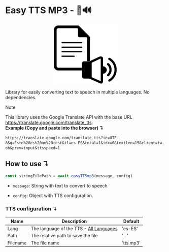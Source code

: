 # Easy TTS MP3 - 📄🔊

<div align="center">
  <img width="200"
    src="/assets/Logo2.png">
</div>

Library for easily converting text to speech in multiple languages. No dependencies.

> [!NOTE]
> This library uses the Google Translate API with the base URL https://translate.google.com/translate_tts. <br> __Example (Copy and paste into the browser) ↴__ 
> ```
> https://translate.google.com/translate_tts?ie=UTF-8&q=Esto%20es%20un%20test&tl=es-ES&total=1&idx=0&textlen=15&client=tw-ob&prev=input&ttsspeed=1
>``` 


## How to use ↴
```js
const stringFilePath = await easyTTSmp3(message, config)
```

- `message`: String with text to convert to speech

- `config`: Object with TTS configuration.

### TTS configuration ↴

|Name|Description|Default|
|-----|-------|-------|
|Lang|The language of the TTS - [All Languages](https://cloud.google.com/speech-to-text/docs/speech-to-text-supported-languages]) | 'es-ES' |
|Path|The relative path to save the file| ' . ' |
|Filename|The file name| 'tts.mp3' |